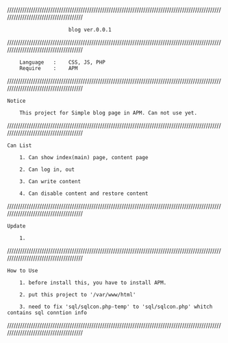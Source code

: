 
//////////////////////////////////////////////////////////////////////////////////////////////////////////////////////////////////////

						blog ver.0.0.1

//////////////////////////////////////////////////////////////////////////////////////////////////////////////////////////////////////

		Language   :	CSS, JS, PHP
		Require    :	APM

//////////////////////////////////////////////////////////////////////////////////////////////////////////////////////////////////////

	Notice

		This project for Simple blog page in APM. Can not use yet.


//////////////////////////////////////////////////////////////////////////////////////////////////////////////////////////////////////


	Can List

		1. Can show index(main) page, content page

		2. Can log in, out

		3. Can write content

		4. Can disable content and restore content


//////////////////////////////////////////////////////////////////////////////////////////////////////////////////////////////////////

	Update

		1. 

		
//////////////////////////////////////////////////////////////////////////////////////////////////////////////////////////////////////

	How to Use

		1. before install this, you have to install APM.

		2. put this project to '/var/www/html'

		3. need to fix 'sql/sqlcon.php-temp' to 'sql/sqlcon.php' whitch contains sql conntion info


//////////////////////////////////////////////////////////////////////////////////////////////////////////////////////////////////////
